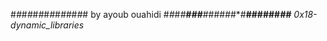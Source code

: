 #*#*#*#*#*#*#*#*#*##*#*#*# by ayoub ouahidi #*#*#*#**###**#*#*#*#*#*#*#**######*****##***
*0x18-dynamic_libraries*
